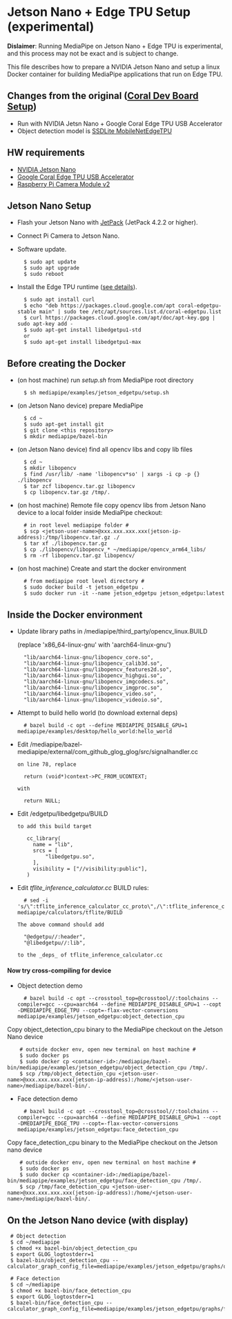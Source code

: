 # Jetson Nano + Edge TPU Setup (experimental)

**Dislaimer**: Running MediaPipe on Jetson Nano + Edge TPU is experimental, and this process may not be exact and is subject to change.

This file describes how to prepare a NVIDIA Jetson Nano and setup a linux Docker container for building MediaPipe applications that run on Edge TPU.

## Changes from the original ([Coral Dev Board Setup](https://github.com/google/mediapipe/tree/master/mediapipe/examples/coral))

* Run with NVIDIA Jetsn Nano + Google Coral Edge TPU USB Accelerator
* Object detection model is [SSDLite MobileNetEdgeTPU](https://github.com/tensorflow/models/blob/master/research/object_detection/g3doc/detection_model_zoo.md#pixel4-edge-tpu-models)

## HW requirements

* [NVIDIA Jetson Nano](https://developer.nvidia.com/embedded/jetson-nano-developer-kit)
* [Google Coral Edge TPU USB Accelerator](https://coral.ai/products/accelerator)
* [Raspberry Pi Camera Module v2](https://www.raspberrypi.org/products/camera-module-v2/)

## Jetson Nano Setup

* Flash your Jetson Nano with [JetPack](https://developer.nvidia.com/embedded/jetpack)  (JetPack 4.2.2 or higher).
* Connect Pi Camera to Jetson Nano.
* Software update.

        $ sudo apt update
        $ sudo apt upgrade
        $ sudo reboot

* Install the Edge TPU runtime ([see details](https://coral.withgoogle.com/docs/accelerator/get-started/#1-install-the-edge-tpu-runtime)).

        $ sudo apt install curl
        $ echo "deb https://packages.cloud.google.com/apt coral-edgetpu-stable main" | sudo tee /etc/apt/sources.list.d/coral-edgetpu.list
        $ curl https://packages.cloud.google.com/apt/doc/apt-key.gpg | sudo apt-key add - 
        $ sudo apt-get install libedgetpu1-std
        or
        $ sudo apt-get install libedgetpu1-max


## Before creating the Docker

* (on host machine) run _setup.sh_ from MediaPipe root directory

        $ sh mediapipe/examples/jetson_edgetpu/setup.sh

* (on Jetson Nano device) prepare MediaPipe

        $ cd ~
        $ sudo apt-get install git
        $ git clone <this repository>
        $ mkdir mediapipe/bazel-bin

* (on Jetson Nano device) find all opencv libs and copy lib files

        $ cd ~
        $ mkdir libopencv
        $ find /usr/lib/ -name 'libopencv*so' | xargs -i cp -p {} ./libopencv
        $ tar zcf libopencv.tar.gz libopencv
        $ cp libopencv.tar.gz /tmp/.


* (on host machine) Remote file copy opencv libs from Jetson Nano device to a local folder inside MediaPipe checkout:

        # in root level mediapipe folder #
        $ scp <jetson-user-name>@xxx.xxx.xxx.xxx(jetson-ip-address):/tmp/libopencv.tar.gz ./
        $ tar xf ./libopencv.tar.gz
        $ cp ./libopencv/libopencv_* ~/mediapipe/opencv_arm64_libs/
        $ rm -rf libopencv.tar.gz libopencv/

* (on host machine) Create and start the docker environment

        # from mediapipe root level directory #
        $ sudo docker build -t jetson_edgetpu .
        $ sudo docker run -it --name jetson_edgetpu jetson_edgetpu:latest

## Inside the Docker environment

* Update library paths in /mediapipe/third_party/opencv_linux.BUILD

  (replace 'x86_64-linux-gnu' with 'aarch64-linux-gnu')

        "lib/aarch64-linux-gnu/libopencv_core.so",
        "lib/aarch64-linux-gnu/libopencv_calib3d.so",
        "lib/aarch64-linux-gnu/libopencv_features2d.so",
        "lib/aarch64-linux-gnu/libopencv_highgui.so",
        "lib/aarch64-linux-gnu/libopencv_imgcodecs.so",
        "lib/aarch64-linux-gnu/libopencv_imgproc.so",
        "lib/aarch64-linux-gnu/libopencv_video.so",
        "lib/aarch64-linux-gnu/libopencv_videoio.so",

* Attempt to build hello world (to download external deps)

        # bazel build -c opt --define MEDIAPIPE_DISABLE_GPU=1 mediapipe/examples/desktop/hello_world:hello_world

* Edit  /mediapipe/bazel-mediapipe/external/com_github_glog_glog/src/signalhandler.cc

      on line 78, replace

        return (void*)context->PC_FROM_UCONTEXT;

      with

        return NULL;

* Edit  /edgetpu/libedgetpu/BUILD

      to add this build target

         cc_library(
           name = "lib",
           srcs = [
               "libedgetpu.so",
           ],
           visibility = ["//visibility:public"],
         )

* Edit *tflite_inference_calculator.cc*  BUILD rules:

        # sed -i 's/\":tflite_inference_calculator_cc_proto\",/\":tflite_inference_calculator_cc_proto\",\n\t\"@edgetpu\/\/:header\",\n\t\"@libedgetpu\/\/:lib\",/g' mediapipe/calculators/tflite/BUILD

      The above command should add

        "@edgetpu//:header",
        "@libedgetpu//:lib",

      to the _deps_ of tflite_inference_calculator.cc

#### Now try cross-compiling for device

* Object detection demo

        # bazel build -c opt --crosstool_top=@crosstool//:toolchains --compiler=gcc --cpu=aarch64 --define MEDIAPIPE_DISABLE_GPU=1 --copt -DMEDIAPIPE_EDGE_TPU --copt=-flax-vector-conversions mediapipe/examples/jetson_edgetpu:object_detection_cpu

 Copy object_detection_cpu binary to the MediaPipe checkout on the Jetson Nano device

        # outside docker env, open new terminal on host machine #
        $ sudo docker ps
        $ sudo docker cp <container-id>:/mediapipe/bazel-bin/mediapipe/examples/jetson_edgetpu/object_detection_cpu /tmp/.
        $ scp /tmp/object_detection_cpu <jetson-user-name>@xxx.xxx.xxx.xxx(jetson-ip-address):/home/<jetson-user-name>/mediapipe/bazel-bin/.

* Face detection demo

        # bazel build -c opt --crosstool_top=@crosstool//:toolchains --compiler=gcc --cpu=aarch64 --define MEDIAPIPE_DISABLE_GPU=1 --copt -DMEDIAPIPE_EDGE_TPU --copt=-flax-vector-conversions mediapipe/examples/jetson_edgetpu:face_detection_cpu

 Copy face_detection_cpu binary to the MediaPipe checkout on the Jetson nano device

        # outside docker env, open new terminal on host machine #
        $ sudo docker ps
        $ sudo docker cp <container-id>:/mediapipe/bazel-bin/mediapipe/examples/jetson_edgetpu/face_detection_cpu /tmp/.
        $ scp /tmp/face_detection_cpu <jetson-user-name>@xxx.xxx.xxx.xxx(jetson-ip-address):/home/<jetson-user-name>/mediapipe/bazel-bin/.

## On the Jetson Nano device (with display)

     # Object detection
     $ cd ~/mediapipe
     $ chmod +x bazel-bin/object_detection_cpu
     $ export GLOG_logtostderr=1
     $ bazel-bin/object_detection_cpu --calculator_graph_config_file=mediapipe/examples/jetson_edgetpu/graphs/object_detection_desktop_live.pbtxt

     # Face detection
     $ cd ~/mediapipe
     $ chmod +x bazel-bin/face_detection_cpu
     $ export GLOG_logtostderr=1
     $ bazel-bin/face_detection_cpu --calculator_graph_config_file=mediapipe/examples/jetson_edgetpu/graphs/face_detection_desktop_live.pbtxt

